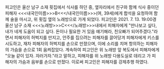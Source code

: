 피고인은 울산 남구 소재 횟집에서 식사를 하던 중, 옆자리에서 친구와 함께 식사 중이던 피해자 <<<내국인이름>>>B<<</내국인이름>>>(여, 39세)에게 합석을 요청하여 함께 술을 마시고, 위 횟집 옆의 노래방으로 가게 되었다.
피고인은 2021. 7. 13. 19:00경 울산 남구 소재 <<<노래방>>>C<<</노래방>>>내에서 피해자에게 "만나보고 싶다, 내가 네게 도움이 되고 싶다. 돈이나 필요한 거 있음 얘기해라, 친오빠가 되어주겠다."라면서 피해자의 허벅지를 만지고, 안주를 집으려는 피해자를 끌어당겨 피해자에게 키스를 시도하고, 재차 피해자의 허벅지를 손으로 만졌으며, 이에 소리를 치며 항의하는 피해자의 가슴을 손으로 1회 움켜잡았다.
계속하여 피고인은 위 노래방 앞 복도에서 피해자에게 "오늘 같이 있자. 자러가자."라고 말하고, 피해자를 위 노래방 다용도실로 데리고 가 피해자의 가슴과 음부를 손으로 만졌다.
이로써 피고인은 피해자를 강제추행 하였다.